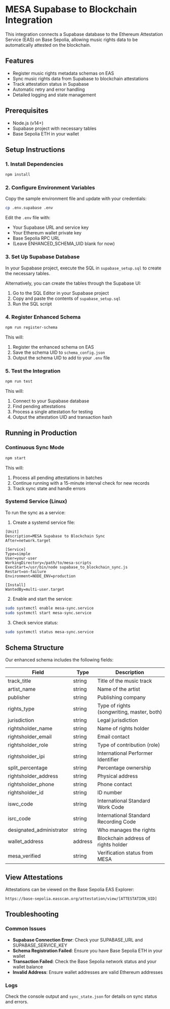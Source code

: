 # MESA Supabase to Blockchain Integration

This integration connects a Supabase database to the Ethereum Attestation Service (EAS) on Base Sepolia, allowing music rights data to be automatically attested on the blockchain.

## Features

- Register music rights metadata schemas on EAS
- Sync music rights data from Supabase to blockchain attestations
- Track attestation status in Supabase
- Automatic retry and error handling
- Detailed logging and state management

## Prerequisites

- Node.js (v14+)
- Supabase project with necessary tables
- Base Sepolia ETH in your wallet

## Setup Instructions

### 1. Install Dependencies

```bash
npm install
```

### 2. Configure Environment Variables

Copy the sample environment file and update with your credentials:

```bash
cp .env.supabase .env
```

Edit the `.env` file with:
- Your Supabase URL and service key
- Your Ethereum wallet private key
- Base Sepolia RPC URL
- (Leave ENHANCED_SCHEMA_UID blank for now)

### 3. Set Up Supabase Database

In your Supabase project, execute the SQL in `supabase_setup.sql` to create the necessary tables.

Alternatively, you can create the tables through the Supabase UI:
1. Go to the SQL Editor in your Supabase project
2. Copy and paste the contents of `supabase_setup.sql`
3. Run the SQL script

### 4. Register Enhanced Schema

```bash
npm run register-schema
```

This will:
1. Register the enhanced schema on EAS
2. Save the schema UID to `schema_config.json`
3. Output the schema UID to add to your `.env` file

### 5. Test the Integration

```bash
npm run test
```

This will:
1. Connect to your Supabase database
2. Find pending attestations
3. Process a single attestation for testing
4. Output the attestation UID and transaction hash

## Running in Production

### Continuous Sync Mode

```bash
npm start
```

This will:
1. Process all pending attestations in batches
2. Continue running with a 15-minute interval check for new records
3. Track sync state and handle errors

### Systemd Service (Linux)

To run the sync as a service:

1. Create a systemd service file:

```
[Unit]
Description=MESA Supabase to Blockchain Sync
After=network.target

[Service]
Type=simple
User=your-user
WorkingDirectory=/path/to/mesa-scripts
ExecStart=/usr/bin/node supabase_to_blockchain_sync.js
Restart=on-failure
Environment=NODE_ENV=production

[Install]
WantedBy=multi-user.target
```

2. Enable and start the service:

```bash
sudo systemctl enable mesa-sync.service
sudo systemctl start mesa-sync.service
```

3. Check service status:

```bash
sudo systemctl status mesa-sync.service
```

## Schema Structure

Our enhanced schema includes the following fields:

| Field | Type | Description |
|-------|------|-------------|
| track_title | string | Title of the music track |
| artist_name | string | Name of the artist |
| publisher | string | Publishing company |
| rights_type | string | Type of rights (songwriting, master, both) |
| jurisdiction | string | Legal jurisdiction |
| rightsholder_name | string | Name of rights holder |
| rightsholder_email | string | Email contact |
| rightsholder_role | string | Type of contribution (role) |
| rightsholder_ipi | string | International Performer Identifier |
| split_percentage | string | Percentage ownership |
| rightsholder_address | string | Physical address |
| rightsholder_phone | string | Phone contact |
| rightsholder_id | string | ID number |
| iswc_code | string | International Standard Work Code |
| isrc_code | string | International Standard Recording Code |
| designated_administrator | string | Who manages the rights |
| wallet_address | address | Blockchain address of rights holder |
| mesa_verified | string | Verification status from MESA |

## View Attestations

Attestations can be viewed on the Base Sepolia EAS Explorer:

```
https://base-sepolia.easscan.org/attestation/view/[ATTESTATION_UID]
```

## Troubleshooting

### Common Issues

- **Supabase Connection Error**: Check your SUPABASE_URL and SUPABASE_SERVICE_KEY
- **Schema Registration Failed**: Ensure you have Base Sepolia ETH in your wallet
- **Transaction Failed**: Check the Base Sepolia network status and your wallet balance
- **Invalid Address**: Ensure wallet addresses are valid Ethereum addresses

### Logs

Check the console output and `sync_state.json` for details on sync status and errors. 